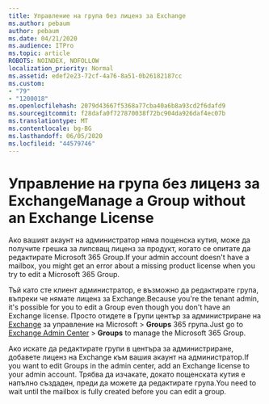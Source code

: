 ```yaml
---
title: Управление на група без лиценз за Exchange
ms.author: pebaum
author: pebaum
ms.date: 04/21/2020
ms.audience: ITPro
ms.topic: article
ROBOTS: NOINDEX, NOFOLLOW
localization_priority: Normal
ms.assetid: edef2e23-72cf-4a76-8a51-0b26182187cc
ms.custom:
- "79"
- "1200018"
ms.openlocfilehash: 2079d43667f5368a77cba40a6b8a93cd2f6dafd9
ms.sourcegitcommit: f28dafa0f727870038f72bc904da926daf4ec07b
ms.translationtype: MT
ms.contentlocale: bg-BG
ms.lasthandoff: 06/05/2020
ms.locfileid: "44579746"
---
```

# <a name="manage-a-group-without-an-exchange-license"></a><span data-ttu-id="0a2e3-102">Управление на група без лиценз за Exchange</span><span class="sxs-lookup"><span data-stu-id="0a2e3-102">Manage a Group without an Exchange License</span></span>

<span data-ttu-id="0a2e3-103">Ако вашият акаунт на администратор няма пощенска кутия, може да получите грешка за липсващ лиценз за продукт, когато се опитате да редактирате Microsoft 365 Group.</span><span class="sxs-lookup"><span data-stu-id="0a2e3-103">If your admin account doesn't have a mailbox, you might get an error about a missing product license when you try to edit a Microsoft 365 Group.</span></span>
  
<span data-ttu-id="0a2e3-104">Тъй като сте клиент администратор, е възможно да редактирате група, въпреки че нямате лиценз за Exchange.</span><span class="sxs-lookup"><span data-stu-id="0a2e3-104">Because you're the tenant admin, it's possible for you to edit a Group even though you don't have an Exchange license.</span></span> <span data-ttu-id="0a2e3-105">Просто отидете в Групи център за администриране на [Exchange](https://outlook.office365.com/ecp.aspx) за управление на Microsoft \> **Groups** 365 група.</span><span class="sxs-lookup"><span data-stu-id="0a2e3-105">Just go to [Exchange Admin Center](https://outlook.office365.com/ecp.aspx) \> **Groups** to manage the Microsoft 365 Group.</span></span>
  
<span data-ttu-id="0a2e3-106">Ако искате да редактирате групи в центъра за администриране, добавете лиценз на Exchange към вашия акаунт на администратор.</span><span class="sxs-lookup"><span data-stu-id="0a2e3-106">If you want to edit Groups in the admin center, add an Exchange license to your admin account.</span></span> <span data-ttu-id="0a2e3-107">Трябва да изчакате, докато пощенската кутия е напълно създаден, преди да можете да редактирате група.</span><span class="sxs-lookup"><span data-stu-id="0a2e3-107">You need to wait until the mailbox is fully created before you can edit a group.</span></span>
  